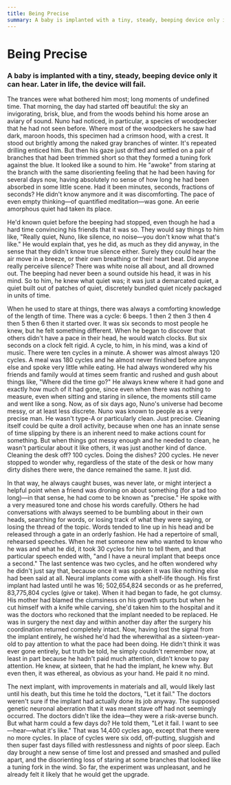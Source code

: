 ```yaml
---
title: Being Precise
summary: A baby is implanted with a tiny, steady, beeping device only it can hear. Later in life, the device will fail.
---
```


# Being Precise
### A baby is implanted with a tiny, steady, beeping device only it can hear. Later in life, the device will fail.

The trances were what bothered him most; long moments of undefined time. That morning, the day had started off beautiful: the sky an invigorating, brisk, blue, and from the woods behind his home arose an aviary of sound. Nuno had noticed, in particular, a species of woodpecker that he had not seen before. Where most of the woodpeckers he saw had dark, maroon hoods, this specimen had a crimson hood, with a crest. It stood out brightly among the naked gray branches of winter. It's repeated drilling enticed him. But then his gaze just drifted and settled on a pair of branches that had been trimmed short so that they formed a tuning fork against the blue. It looked like a sound to him. He "awoke" from staring at the branch with the same disorienting feeling that he had been having for several days now, having absolutely no sense of how long he had been absorbed in some little scene. Had it been minutes, seconds, fractions of seconds? He didn't know anymore and it was discomforting. The pace of even empty thinking—of quantified meditation—was gone. An eerie amorphous quiet had taken its place.

He'd known quiet before the beeping had stopped, even though he had a hard time convincing his friends that it was so. They would say things to him like, "Really quiet, Nuno, like silence, no noise—you don't know what that's like." He would explain that, yes he did, as much as they did anyway, in the sense that they didn't know true silence either. Surely they could hear the air move in a breeze, or their own breathing or their heart beat. Did anyone really perceive silence? There was white noise all about, and all drowned out. The beeping had never been a sound outside his head, it was in his mind. So to him, he knew what quiet was; it was just a demarcated quiet, a quiet built out of patches of quiet, discretely bundled quiet nicely packaged in units of time.

When he used to stare at things, there was always a comforting knowledge of the length of time. There was a cycle: 6 beeps. 1 then 2 then 3 then 4 then 5 then 6 then it started over. It was six seconds to most people he knew, but he felt something different. When he began to discover that others didn't have a pace in their head, he would watch clocks. But six seconds on a clock felt rigid. A cycle, to him, in his mind, was a kind of music. There were ten cycles in a minute. A shower was almost always 120 cycles. A meal was 180 cycles and he almost never finished before anyone else and spoke very little while eating. He had always wondered why his friends and family would at times seem frantic and rushed and gush about things like, "Where did the time go?" He always knew where it had gone and exactly how much of it had gone, since even when there was nothing to measure, even when sitting and staring in silence, the moments still came and went like a song. Now, as of six days ago, Nuno's universe had become messy, or at least less discrete.
Nuno was known to people as a very precise man. He wasn't type-A or particularly clean. Just precise. Cleaning itself could be quite a droll activity, because when one has an innate sense of time slipping by there is an inherent need to make actions count for something. But when things got messy enough and he needed to clean, he wasn't particular about it like others, it was just another kind of dance. Cleaning the desk off? 100 cycles. Doing the dishes? 200 cycles. He never stopped to wonder why, regardless of the state of the desk or how many dirty dishes there were, the dance remained the same. It just did.

In that way, he always caught buses, was never late, or might interject a helpful point when a friend was droning on about something (for a tad too long)—in that sense, he had come to be known as "precise." He spoke with a very measured tone and chose his words carefully. Others he had conversations with always seemed to be bumbling about in their own heads, searching for words, or losing track of what they were saying, or losing the thread of the topic. Words tended to line up in his head and be released through a gate in an orderly fashion. He had a repertoire of small, rehearsed speeches. When he met someone new who wanted to know who he was and what he did, it took 30 cycles for him to tell them, and that particular speech ended with, "and I have a neural implant that beeps once a second." The last sentence was two cycles, and he often wondered why he didn't just say that, because once it was spoken it was like nothing else had been said at all.
Neural implants come with a shelf-life though. His first implant had lasted until he was 16; 502,654,824 seconds or as he preferred, 83,775,804 cycles (give or take). When it had began to fade, he got clumsy. His mother had blamed the clumsiness on his growth spurts but when he cut himself with a knife while carving, she'd taken him to the hospital and it was the doctors who reckoned that the implant needed to be replaced. He was in surgery the next day and within another day after the surgery his coordination returned completely intact. Now, having lost the signal from the implant entirely, he wished he'd had the wherewithal as a sixteen-year-old to pay attention to what the pace had been doing. He didn't think it was ever gone entirely, but truth be told, he simply couldn't remember now, at least in part because he hadn't paid much attention, didn't know to pay attention. He knew, at sixteen, that he had the implant, he knew why. But even then, it was ethereal, as obvious as your hand. He paid it no mind.

The next implant, with improvements in materials and all, would likely last until his death, but this time he told the doctors, "Let it fail." The doctors weren't sure if the implant had actually done its job anyway. The supposed genetic neuronal aberration that it was meant stave off had not seemingly occurred. The doctors didn't like the idea—they were a risk-averse bunch. But what harm could a few days do? He told them, "Let it fail. I want to see—hear—what it's like." That was 14,400 cycles ago, except that there were no more cycles. In place of cycles were six odd, off-putting, sluggish and then super fast days filled with restlessness and nights of poor sleep. Each day brought a new sense of time lost and pressed and smashed and pulled apart, and the disorienting loss of staring at some branches that looked like a tuning fork in the wind. So far, the experiment was unpleasant, and he already felt it likely that he would get the upgrade.